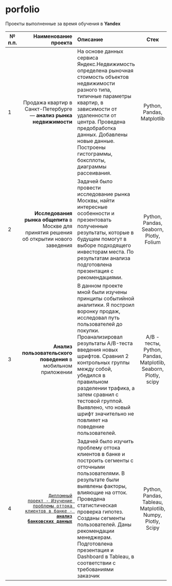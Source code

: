 # porfolio
Проекты выполненные за время обучения в **Yandex**


| № п.п. | Наименование проекта | Описание | Стек |
|-----|-------------:|:------------------------|:-------------:|
| 1  | Продажа квартир в Санкт-Петербурге — **анализ рынка недвижимости**  | На основе данных сервиса Яндекс.Недвижимость определена рыночная стоимость объектов недвижимости разного типа, типичные параметры квартир, в зависимости от удаленности от центра. Проведена предобработка данных. Добавлены новые данные. Построены гистограммы, боксплоты, диаграммы рассеивания.  | Python, Pandas, Matplotlib |
| 2  | **Исследования рынка общепита** в Москве для принятия решения об открытии нового заведения  | Задачей было провести исследование рынка Москвы, найти интересные особенности и презентовать полученные результаты, которые в будущем помогут в выборе подходящего инвесторам места. По результатам анализа подготовлена презентация с рекомендациями. | Python, Pandas, Seaborn, Plotly, Folium |
| 3  | **Анализ пользовательского поведения** в мобильном приложении  | В данном проекте мной были изучены принципы событийной аналитики. Я построил воронку продаж, исследовал путь пользователей до покупки. Проанализировал результаты A/B-теста введения новых шрифтов. Сравнил 2 контрольных группы между собой, убедился в правильном разделении трафика, а затем сравнил с тестовой группой. Выявлено, что новый шрифт значительно не повлияет на поведение пользователей.  | A/B - тесты, Python, Pandas, Matplotlib, Seaborn, Plotly, scipy |
| 4  | <code>[Дипломный проект - Изучение проблемы оттока клиентов в банке - **анализ банковских данных**](https://github.com/dandymsk/porfolio/tree/main/project%204)</code>| Задачей было изучить проблему оттока клиентов в банке и построить сегменты с отточными пользователями. В результате были выявлены факторы, влияющие на отток. Проведена статистическая проверка гипотез. Созданы сегменты пользователей. Даны рекомендации менеджерам. Подготовлена презентация и Dashboard в Tableau, в соответствии с требованиями заказчик  | Python, Pandas, Tableau, Matplotlib, Numpy, Plotly, Scipy   |

